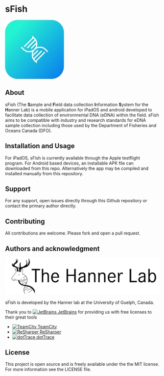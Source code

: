 # sFish

![logo](https://raw.githubusercontent.com/llalon/HannerLabAppMedia/main/sFish_icon.png)

## About

sFish (The **S**ample and **F**ield data collection **I**nformation **S**ystem for the **H**anner Lab) is a mobile application for iPadOS and android developed to facilitate data collection of environmental DNA (eDNA) within the field. sFish aims to be compatible with industry and research standards for eDNA sample collection including those used by the Department of Fisheries and Oceans Canada (DFO). 

## Installation and Usage
For iPadOS, sFish is currently available through the Apple testflight program. For Android based devices, an installable APK file can downloaded from this repo. Alternatively the app may be compiled and installed manually from this repository.

## Support
For any support, open issues directly through this Github repository or contact the primary author directly.

## Contributing
All contributions are welcome. Please fork and open a pull request.

## Authors and acknowledgment

![hl](https://raw.githubusercontent.com/llalon/HannerLabAppMedia/main/HL_logo-with-text.png)

sFish is developed by the Hanner lab at the University of Guelph, Canada.

Thank you to [<img src="https://raw.githubusercontent.com/Sonarr/Sonarr/develop/Logo/Jetbrains/jetbrains.svg" alt="JetBrains" width="32"> JetBrains](http://www.jetbrains.com/) for providing us with free licenses to their great tools

* [<img src="https://raw.githubusercontent.com/Sonarr/Sonarr/develop/Logo/Jetbrains/teamcity.svg" alt="TeamCity" width="32"> TeamCity](http://www.jetbrains.com/teamcity/)
* [<img src="https://raw.githubusercontent.com/Sonarr/Sonarr/develop/Logo/Jetbrains/resharper.svg" alt="ReSharper" width="32"> ReSharper](http://www.jetbrains.com/resharper/)
* [<img src="https://raw.githubusercontent.com/Sonarr/Sonarr/develop/Logo/Jetbrains/dottrace.svg" alt="dotTrace" width="32"> dotTrace](http://www.jetbrains.com/dottrace/)


## License
This project is open source and is freely available under the the MIT license. For more information see the LICENSE file.
